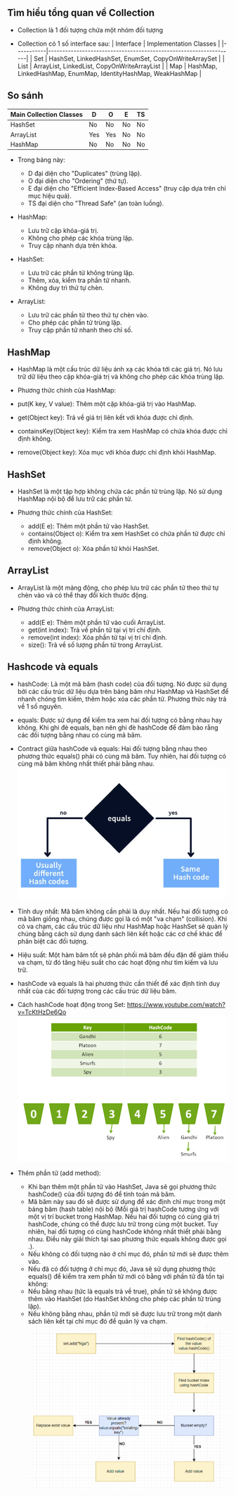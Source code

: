 ## Tìm hiểu tổng quan về Collection

- Collection là 1 đối tượng chứa một nhóm đối tượng

- Collection có 1 số interface sau:
  | Interface | Implementation Classes |
  |-----------|------------------------------------------------------------------|
  | Set | HashSet, LinkedHashSet, EnumSet, CopyOnWriteArraySet |
  | List | ArrayList, LinkedList, CopyOnWriteArrayList |
  | Map | HashMap, LinkedHashMap, EnumMap, IdentityHashMap, WeakHashMap |

## So sánh

| Main Collection Classes | D   | O   | E   | TS  |
| ----------------------- | --- | --- | --- | --- |
| HashSet                 | No  | No  | No  | No  |
| ArrayList               | Yes | Yes | No  | No  |
| HashMap                 | No  | No  | No  | No  |

- Trong bảng này:

  - D đại diện cho "Duplicates" (trùng lặp).
  - O đại diện cho "Ordering" (thứ tự).
  - E đại diện cho "Efficient Index-Based Access" (truy cập dựa trên chỉ mục hiệu quả).
  - TS đại diện cho "Thread Safe" (an toàn luồng).

- HashMap:

  - Lưu trữ cặp khóa-giá trị.
  - Không cho phép các khóa trùng lặp.
  - Truy cập nhanh dựa trên khóa.

- HashSet:

  - Lưu trữ các phần tử không trùng lặp.
  - Thêm, xóa, kiểm tra phần tử nhanh.
  - Không duy trì thứ tự chèn.

- ArrayList:

  - Lưu trữ các phần tử theo thứ tự chèn vào.
  - Cho phép các phần tử trùng lặp.
  - Truy cập phần tử nhanh theo chỉ số.

## HashMap

- HashMap là một cấu trúc dữ liệu ánh xạ các khóa tới các giá trị. Nó lưu trữ dữ liệu theo cặp khóa-giá trị và không cho phép các khóa trùng lặp.

- Phương thức chính của HashMap:

- put(K key, V value): Thêm một cặp khóa-giá trị vào HashMap.
- get(Object key): Trả về giá trị liên kết với khóa được chỉ định.
- containsKey(Object key): Kiểm tra xem HashMap có chứa khóa được chỉ định không.
- remove(Object key): Xóa mục với khóa được chỉ định khỏi HashMap.

## HashSet

- HashSet là một tập hợp không chứa các phần tử trùng lặp. Nó sử dụng HashMap nội bộ để lưu trữ các phần tử.

- Phương thức chính của HashSet:

  - add(E e): Thêm một phần tử vào HashSet.
  - contains(Object o): Kiểm tra xem HashSet có chứa phần tử được chỉ định không.
  - remove(Object o): Xóa phần tử khỏi HashSet.

## ArrayList

- ArrayList là một mảng động, cho phép lưu trữ các phần tử theo thứ tự chèn vào và có thể thay đổi kích thước động.

- Phương thức chính của ArrayList:

  - add(E e): Thêm một phần tử vào cuối ArrayList.
  - get(int index): Trả về phần tử tại vị trí chỉ định.
  - remove(int index): Xóa phần tử tại vị trí chỉ định.
  - size(): Trả về số lượng phần tử trong ArrayList.

## Hashcode và equals

- hashCode: Là một mã băm (hash code) của đối tượng. Nó được sử dụng bởi các cấu trúc dữ liệu dựa trên bảng băm như HashMap và HashSet để nhanh chóng tìm kiếm, thêm hoặc xóa các phần tử.
  Phương thức này trả về 1 số nguyên.

- equals: Được sử dụng để kiểm tra xem hai đối tượng có bằng nhau hay không.
  Khi ghi đè equals, bạn nên ghi đè hashCode để đảm bảo rằng các đối tượng bằng nhau có cùng mã băm.

- Contract giữa hashCode và equals:
  Hai đối tượng bằng nhau theo phương thức equals() phải có cùng mã băm. Tuy nhiên, hai đối tượng có cùng mã băm không nhất thiết phải bằng nhau.
  ![alt text](image.png)

- Tính duy nhất: Mã băm không cần phải là duy nhất. Nếu hai đối tượng có mã băm giống nhau, chúng được gọi là có một "va chạm" (collision). Khi có va chạm, các cấu trúc dữ liệu như HashMap hoặc HashSet sẽ quản lý chúng bằng cách sử dụng danh sách liên kết hoặc các cơ chế khác để phân biệt các đối tượng.

- Hiệu suất: Một hàm băm tốt sẽ phân phối mã băm đều đặn để giảm thiểu va chạm, từ đó tăng hiệu suất cho các hoạt động như tìm kiếm và lưu trữ.

- hashCode và equals là hai phương thức cần thiết để xác định tính duy nhất của các đối tượng trong các cấu trúc dữ liệu băm.

- Cách hashCode hoạt động trong Set: https://www.youtube.com/watch?v=TcKtHzDe6Qo
  ![alt text](image-1.png)
- Thêm phần tử (add method):

  - Khi bạn thêm một phần tử vào HashSet, Java sẽ gọi phương thức hashCode() của đối tượng đó để tính toán mã băm.
  - Mã băm này sau đó sẽ được sử dụng để xác định chỉ mục trong một bảng băm (hash table) nội bộ (Mỗi giá trị hashCode tương ứng với một vị trí bucket trong HashMap. Nếu hai đối tượng có cùng giá trị hashCode, chúng có thể được lưu trữ trong cùng một bucket. Tuy nhiên, hai đối tượng có cùng hashCode không nhất thiết phải bằng nhau. Điều này giải thích tại sao phương thức equals không được gọi .).
  - Nếu không có đối tượng nào ở chỉ mục đó, phần tử mới sẽ được thêm vào.
  - Nếu đã có đối tượng ở chỉ mục đó, Java sẽ sử dụng phương thức equals() để kiểm tra xem phần tử mới có bằng với phần tử đã tồn tại không:
  - Nếu bằng nhau (tức là equals trả về true), phần tử sẽ không được thêm vào HashSet (do HashSet không cho phép các phần tử trùng lặp).
  - Nếu không bằng nhau, phần tử mới sẽ được lưu trữ trong một danh sách liên kết tại chỉ mục đó để quản lý va chạm.
    ![alt text](image-8.png)
